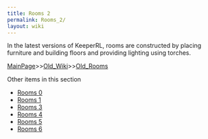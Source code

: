 ```yaml
---
title: Rooms 2
permalink: Rooms_2/
layout: wiki
---
```

In the latest versions of KeeperRL, rooms are constructed by placing furniture and building floors and providing lighting using torches.

[MainPage](/keeperrl_wiki/ "wikilink")>>[Old_Wiki](/keeperrl_wiki/Old_Wiki "wikilink")>>[Old_Rooms](/keeperrl_wiki/Old_Rooms "wikilink")

Other items in this section
-    [Rooms 0](/keeperrl_wiki/Rooms_0 "wikilink")
-    [Rooms 1](/keeperrl_wiki/Rooms_1 "wikilink")
-    [Rooms 3](/keeperrl_wiki/Rooms_3 "wikilink")
-    [Rooms 4](/keeperrl_wiki/Rooms_4 "wikilink")
-    [Rooms 5](/keeperrl_wiki/Rooms_5 "wikilink")
-    [Rooms 6](/keeperrl_wiki/Rooms_6 "wikilink")
